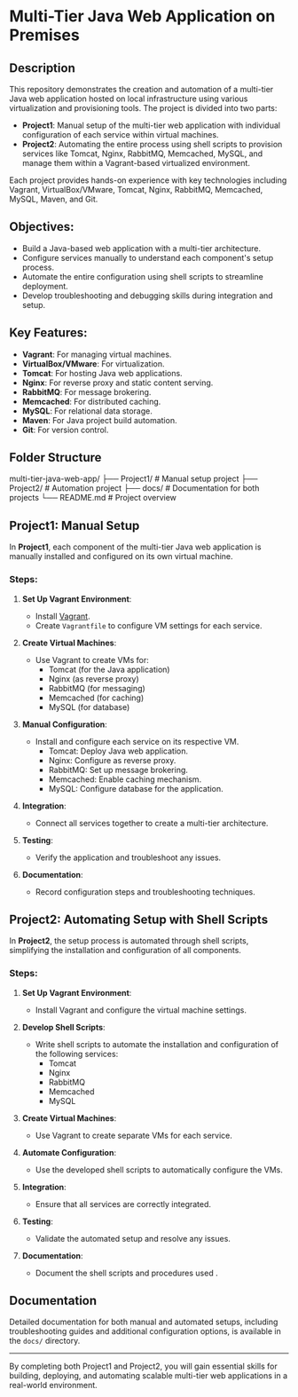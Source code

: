 # Multi-Tier Java Web Application on Premises

## Description
This repository demonstrates the creation and automation of a multi-tier Java web application hosted on local infrastructure using various virtualization and provisioning tools. The project is divided into two parts:

- **Project1**: Manual setup of the multi-tier web application with individual configuration of each service within virtual machines.
- **Project2**: Automating the entire process using shell scripts to provision services like Tomcat, Nginx, RabbitMQ, Memcached, MySQL, and manage them within a Vagrant-based virtualized environment.

Each project provides hands-on experience with key technologies including Vagrant, VirtualBox/VMware, Tomcat, Nginx, RabbitMQ, Memcached, MySQL, Maven, and Git.

## Objectives:
- Build a Java-based web application with a multi-tier architecture. 
- Configure services manually to understand each component's setup process.
- Automate the entire configuration using shell scripts to streamline deployment.
- Develop troubleshooting and debugging skills during integration and setup.

## Key Features:
- **Vagrant**: For managing virtual machines.
- **VirtualBox/VMware**: For virtualization.
- **Tomcat**: For hosting Java web applications.
- **Nginx**: For reverse proxy and static content serving.
- **RabbitMQ**: For message brokering.
- **Memcached**: For distributed caching.
- **MySQL**: For relational data storage.
- **Maven**: For Java project build automation.
- **Git**: For version control.

## Folder Structure
multi-tier-java-web-app/ 
├── Project1/ # Manual setup project
├── Project2/ # Automation project 
├── docs/ # Documentation for both projects 
└── README.md # Project overview


## Project1: Manual Setup
In **Project1**, each component of the multi-tier Java web application is manually installed and configured on its own virtual machine.

### Steps:
1. **Set Up Vagrant Environment**: 
   - Install [Vagrant](https://www.vagrantup.com/).
   - Create `Vagrantfile` to configure VM settings for each service.
   
2. **Create Virtual Machines**:
   - Use Vagrant to create VMs for:
     - Tomcat (for the Java application)
     - Nginx (as reverse proxy)
     - RabbitMQ (for messaging)
     - Memcached (for caching)
     - MySQL (for database)

3. **Manual Configuration**:
   - Install and configure each service on its respective VM.
     - Tomcat: Deploy Java web application.
     - Nginx: Configure as reverse proxy.
     - RabbitMQ: Set up message brokering.
     - Memcached: Enable caching mechanism.
     - MySQL: Configure database for the application.
   
4. **Integration**:
   - Connect all services together to create a multi-tier architecture.

5. **Testing**:
   - Verify the application and troubleshoot any issues.

6. **Documentation**:
   - Record configuration steps and troubleshooting techniques.

## Project2: Automating Setup with Shell Scripts
In **Project2**, the setup process is automated through shell scripts, simplifying the installation and configuration of all components.

### Steps:
1. **Set Up Vagrant Environment**: 
   - Install Vagrant and configure the virtual machine settings.

2. **Develop Shell Scripts**:
   - Write shell scripts to automate the installation and configuration of the following services:
     - Tomcat
     - Nginx
     - RabbitMQ
     - Memcached
     - MySQL

3. **Create Virtual Machines**:
   - Use Vagrant to create separate VMs for each service.

4. **Automate Configuration**:
   - Use the developed shell scripts to automatically configure the VMs.

5. **Integration**:
   - Ensure that all services are correctly integrated.

6. **Testing**:
   - Validate the automated setup and resolve any issues.

7. **Documentation**:
   - Document the shell scripts and procedures used .

## Documentation
Detailed documentation for both manual and automated setups, including troubleshooting guides and additional configuration options, is available in the `docs/` directory.

---

By completing both Project1 and Project2, you will gain essential skills for building, deploying, and automating scalable multi-tier web applications in a real-world environment.
